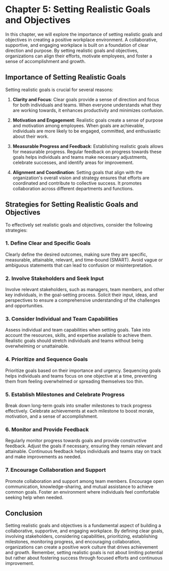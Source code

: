 Chapter 5: Setting Realistic Goals and Objectives
=================================================

In this chapter, we will explore the importance of setting realistic goals and objectives in creating a positive workplace environment. A collaborative, supportive, and engaging workplace is built on a foundation of clear direction and purpose. By setting realistic goals and objectives, organizations can align their efforts, motivate employees, and foster a sense of accomplishment and growth.

Importance of Setting Realistic Goals
-------------------------------------

Setting realistic goals is crucial for several reasons:

1. **Clarity and Focus**: Clear goals provide a sense of direction and focus for both individuals and teams. When everyone understands what they are working towards, it enhances productivity and minimizes confusion.

2. **Motivation and Engagement**: Realistic goals create a sense of purpose and motivation among employees. When goals are achievable, individuals are more likely to be engaged, committed, and enthusiastic about their work.

3. **Measurable Progress and Feedback**: Establishing realistic goals allows for measurable progress. Regular feedback on progress towards these goals helps individuals and teams make necessary adjustments, celebrate successes, and identify areas for improvement.

4. **Alignment and Coordination**: Setting goals that align with the organization's overall vision and strategy ensures that efforts are coordinated and contribute to collective success. It promotes collaboration across different departments and functions.

Strategies for Setting Realistic Goals and Objectives
-----------------------------------------------------

To effectively set realistic goals and objectives, consider the following strategies:

### 1. Define Clear and Specific Goals

Clearly define the desired outcomes, making sure they are specific, measurable, attainable, relevant, and time-bound (SMART). Avoid vague or ambiguous statements that can lead to confusion or misinterpretation.

### 2. Involve Stakeholders and Seek Input

Involve relevant stakeholders, such as managers, team members, and other key individuals, in the goal-setting process. Solicit their input, ideas, and perspectives to ensure a comprehensive understanding of the challenges and opportunities.

### 3. Consider Individual and Team Capabilities

Assess individual and team capabilities when setting goals. Take into account the resources, skills, and expertise available to achieve them. Realistic goals should stretch individuals and teams without being overwhelming or unattainable.

### 4. Prioritize and Sequence Goals

Prioritize goals based on their importance and urgency. Sequencing goals helps individuals and teams focus on one objective at a time, preventing them from feeling overwhelmed or spreading themselves too thin.

### 5. Establish Milestones and Celebrate Progress

Break down long-term goals into smaller milestones to track progress effectively. Celebrate achievements at each milestone to boost morale, motivation, and a sense of accomplishment.

### 6. Monitor and Provide Feedback

Regularly monitor progress towards goals and provide constructive feedback. Adjust the goals if necessary, ensuring they remain relevant and attainable. Continuous feedback helps individuals and teams stay on track and make improvements as needed.

### 7. Encourage Collaboration and Support

Promote collaboration and support among team members. Encourage open communication, knowledge-sharing, and mutual assistance to achieve common goals. Foster an environment where individuals feel comfortable seeking help when needed.

Conclusion
----------

Setting realistic goals and objectives is a fundamental aspect of building a collaborative, supportive, and engaging workplace. By defining clear goals, involving stakeholders, considering capabilities, prioritizing, establishing milestones, monitoring progress, and encouraging collaboration, organizations can create a positive work culture that drives achievement and growth. Remember, setting realistic goals is not about limiting potential but rather about fostering success through focused efforts and continuous improvement.
